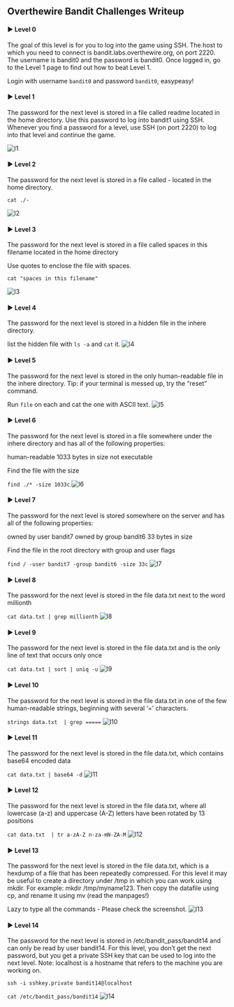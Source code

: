 ## Overthewire Bandit Challenges Writeup

#### ► Level 0


The goal of this level is for you to log into the game using SSH. 
The host to which you need to connect is bandit.labs.overthewire.org, on port 2220.
The username is bandit0 and the password is bandit0.
Once logged in, go to the Level 1 page to find out how to beat Level 1.


Login with username `bandit0` and password `bandit0`, easypeasy!

#### ► Level 1


The password for the next level is stored in a file called readme located in the home directory.
Use this password to log into bandit1 using SSH.
Whenever you find a password for a level, use SSH (on port 2220) to log into that level and continue the game.


![l1](https://raw.githubusercontent.com/avicoder/avicoder.github.io/master/images/l1.png)

#### ► Level 2


The password for the next level is stored in a file called - located in the home directory.



`cat ./-`

![l2](https://raw.githubusercontent.com/avicoder/avicoder.github.io/master/images/l2.png)
#### ► Level 3


The password for the next level is stored in a file called spaces in this filename located in the home directory


Use quotes to enclose the file with spaces.

`cat "spaces in this filename"`

![l3](https://raw.githubusercontent.com/avicoder/avicoder.github.io/master/images/l3.png)
#### ► Level 4 


The password for the next level is stored in a hidden file in the inhere directory.


list the hidden file with `ls -a` and `cat` it.
![l4](https://raw.githubusercontent.com/avicoder/avicoder.github.io/master/images/l4.png)
#### ► Level 5


The password for the next level is stored in the only human-readable file in the inhere directory.
Tip: if your terminal is messed up, try the “reset” command.


Run `file` on each and cat the one with ASCII text.
![l5](https://raw.githubusercontent.com/avicoder/avicoder.github.io/master/images/l5.png)

#### ► Level 6


The password for the next level is stored in a file somewhere under the inhere directory and has all of the following properties:

human-readable
1033 bytes in size
not executable


Find the file with the size 

`find ./* -size 1033c`
![l6](https://raw.githubusercontent.com/avicoder/avicoder.github.io/master/images/l6.png)
#### ► Level 7


The password for the next level is stored somewhere on the server and has all of the following properties:

owned by user bandit7
owned by group bandit6
33 bytes in size



Find the file in the root directory with group and user flags

`find / -user bandit7 -group bandit6 -size 33c`
![l7](https://raw.githubusercontent.com/avicoder/avicoder.github.io/master/images/l7.png)
#### ► Level 8


The password for the next level is stored in the file data.txt next to the word millionth


 `cat data.txt | grep millionth`
![l8](https://raw.githubusercontent.com/avicoder/avicoder.github.io/master/images/l8.png)
#### ► Level 9


The password for the next level is stored in the file data.txt and is the only line of text that occurs only once


`cat data.txt | sort | uniq -u`
![l9](https://raw.githubusercontent.com/avicoder/avicoder.github.io/master/images/l9.png)
#### ► Level 10


The password for the next level is stored in the file data.txt in one of the few human-readable strings,
beginning with several ‘=’ characters.


`strings data.txt  | grep =====`
![l10](https://raw.githubusercontent.com/avicoder/avicoder.github.io/master/images/l10.png)
#### ► Level 11


The password for the next level is stored in the file data.txt, which contains base64 encoded data


`cat data.txt | base64 -d`
![l11](https://raw.githubusercontent.com/avicoder/avicoder.github.io/master/images/l11.png)
#### ► Level 12


The password for the next level is stored in the file data.txt, 
where all lowercase (a-z) and uppercase (A-Z) letters have been rotated by 13 positions


`cat data.txt  | tr a-zA-Z n-za-mN-ZA-M`
![l12](https://raw.githubusercontent.com/avicoder/avicoder.github.io/master/images/l12.png)
#### ► Level 13


The password for the next level is stored in the file data.txt,
which is a hexdump of a file that has been repeatedly compressed. 
For this level it may be useful to create a directory under /tmp in which you can work using mkdir.
For example: mkdir /tmp/myname123.
Then copy the datafile using cp, and rename it using mv (read the manpages!)


Lazy to type all the commands - Please check the screenshot.
![l13](https://raw.githubusercontent.com/avicoder/avicoder.github.io/master/images/l13.png)
#### ► Level 14


The password for the next level is stored in /etc/bandit_pass/bandit14 and can only be read by user bandit14.
For this level, you don’t get the next password, but you get a private SSH key that can be used to log into the next level. Note: localhost is a hostname that refers to the machine you are working on.


`ssh -i sshkey.private bandit14@localhost`

`cat /etc/bandit_pass/bandit14`
![l14](https://raw.githubusercontent.com/avicoder/avicoder.github.io/master/images/l14.png)

